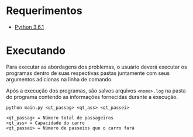 # Requerimentos

* [Python 3.6.1](https://www.python.org/ftp/python/3.6.1/python-3.6.1.exe)

# Executando

Para executar as abordagens dos problemas, o usuário deverá executar os programas dentro de suas respectivas pastas juntamente com seus argumentos adicionas na linha de comando.

Após a execução dos programas, são salvos arquivos `<nome>.log` na pasta do programa contendo as informações fornecidas durante a execução.

```
python main.py <qt_passag> <qt_ass> <qt_passei>

<qt_passag> = Número total de passageiros
<qt_ass> = Capacidade do carro
<qt_passei> = Número de passeios que o carro fará
```



